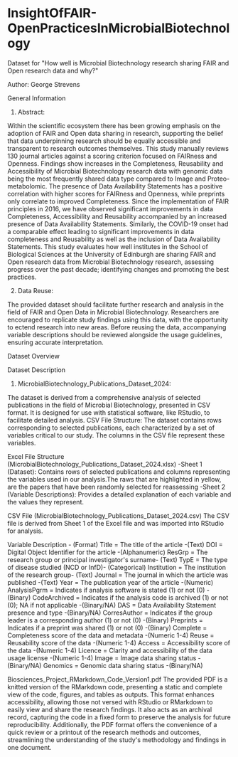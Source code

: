 # InsightOfFAIR-OpenPracticesInMicrobialBiotechnology

Dataset for "How well is Microbial Biotechnology research sharing FAIR and Open research data and why?"

Author:
George Strevens

General Information

1. Abstract:

Within the scientific ecosystem there has been growing emphasis on the adoption of FAIR and Open data sharing in research, supporting the belief that data underpinning research should be equally accessible and transparent to research outcomes themselves. This study manually reviews 130 journal articles against a scoring criterion focused on FAIRness and Openness. Findings show increases in the Completeness, Reusability and Accessibility of Microbial Biotechnology research data with genomic data being the most frequently shared data type compared to Image and Proteo-metabolomic. The presence of Data Availability Statements has a positive correlation with higher scores for FAIRness and Openness, while preprints only correlate to improved Completeness. Since the implementation of FAIR principles in 2016, we have observed significant improvements in data Completeness, Accessibility and Reusability accompanied by an increased presence of Data Availability Statements. Similarly, the COVID-19 onset had a comparable effect leading to significant improvements in data completeness and Reusability as well as the inclusion of Data Availability Statements. This study evaluates how well institutes in the School of Biological Sciences at the University of Edinburgh are sharing FAIR and Open research data from Microbial Biotechnology research, assessing progress over the past decade; identifying changes and promoting the best practices.

2. Data Reuse:

The provided dataset should facilitate further research and analysis in the field of FAIR and Open Data in Microbial Biotechnology. Researchers are encouraged to replicate study findings using this data, with the opportunity to ectend research into new areas. Before reusing the data, accompanying variable descriptions should be reviewed alongside the usage guidelines, ensuring accurate interpretation. 

Dataset Overview



Dataset Description

1. MicrobialBiotechnology_Publications_Dataset_2024:
   
The dataset is derived from a comprehensive analysis of selected publications in the field of Microbial Biotechnology, presented in CSV format. It is designed for use with statistical software, like RStudio, to facilitate detailed analysis.
CSV File Structure: The dataset contains rows corresponding to selected publications, each characterized by a set of variables critical to our study. The columns in the CSV file represent these variables.

Excel File Structure (MicrobialBiotechnology_Publications_Dataset_2024.xlsx)
-Sheet 1 (Dataset): Contains rows of selected publications and columns representing the variables used in our analysis.The raws that are highlighted in yellow, are the papers that have been randomly selected for reassessing
-Sheet 2 (Variable Descriptions): Provides a detailed explanation of each variable and the values they represent.

CSV File (MicrobialBiotechnology_Publications_Dataset_2024.csv)
The CSV file is derived from Sheet 1 of the Excel file and was imported into RStudio for analysis.

Variable	Description - (Format)
Title	= The title of the article -(Text)
DOI = Digital Object Identifier for the article -(Alphanumeric)
ResGrp = The research group or principal investigator's surname- (Text)
TypE = The type of disease studied (NCD or InfD)- (Categorical)
Institution	= The institution of the research group- (Text)
Journal = The journal in which the article was published -(Text)
Year = The publication year of the article -(Numeric)
AnalysisPgrm = Indicates if analysis software is stated (1) or not (0) -(Binary)
CodeArchived = Indicates if the analysis code is archived (1) or not (0); NA if not applicable -(Binary/NA)
DAS = Data Availability Statement presence and type -(Binary/NA)
CorresAuthor = Indicates if the group leader is a corresponding author (1) or not (0) -(Binary)
Preprints = Indicates if a preprint was shared (1) or not (0) -(Binary)
Complete = Completeness score of the data and metadata -(Numeric 1-4)
Reuse = Reusability score of the data -(Numeric 1-4)
Access = Accessibility score of the data -(Numeric 1-4)
Licence = Clarity and accessibility of the data usage license -(Numeric 1-4)
Image = Image data sharing status -(Binary/NA)
Genomics = Genomic data sharing status -(Binary/NA)

Biosciences_Project_RMarkdown_Code_Version1.pdf
The provided PDF is a knitted version of the RMarkdown code, presenting a static and complete view of the code, figures, and tables as outputs. This format enhances accessibility, allowing those not versed with RStudio or RMarkdown to easily view and share the research findings. It also acts as an archival record, capturing the code in a fixed form to preserve the analysis for future reproducibility. Additionally, the PDF format offers the convenience of a quick review or a printout of the research methods and outcomes, streamlining the understanding of the study's methodology and findings in one document.


